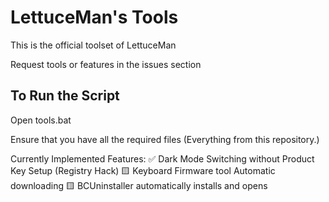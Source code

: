 # LettuceMan's Tools
 This is the official toolset of LettuceMan

 Request tools or features in the issues section

## To Run the Script
 Open tools.bat

Ensure that you have all the required files (Everything from this repository.)

Currently Implemented Features:
✅ Dark Mode Switching without Product Key Setup (Registry Hack)
🟨 Keyboard Firmware tool Automatic downloading 
🟨 BCUninstaller automatically installs and opens

